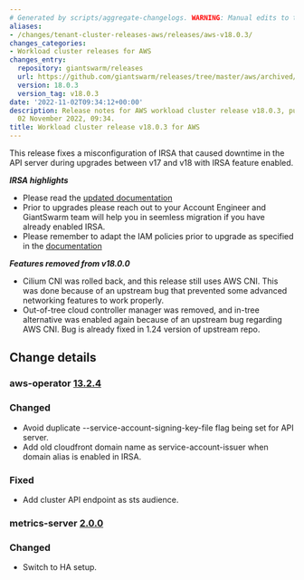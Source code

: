 ```yaml
---
# Generated by scripts/aggregate-changelogs. WARNING: Manual edits to this files will be overwritten.
aliases:
- /changes/tenant-cluster-releases-aws/releases/aws-v18.0.3/
changes_categories:
- Workload cluster releases for AWS
changes_entry:
  repository: giantswarm/releases
  url: https://github.com/giantswarm/releases/tree/master/aws/archived/v18.0.3
  version: 18.0.3
  version_tag: v18.0.3
date: '2022-11-02T09:34:12+00:00'
description: Release notes for AWS workload cluster release v18.0.3, published on
  02 November 2022, 09:34.
title: Workload cluster release v18.0.3 for AWS
---
```


This release fixes a misconfiguration of IRSA that caused downtime in the API server during upgrades between v17 and v18 with IRSA feature enabled.

***IRSA highlights***
- Please read the [updated documentation](https://docs.giantswarm.io/advanced/access-management/iam-roles-for-service-accounts/)
- Prior to upgrades please reach out to your Account Engineer and GiantSwarm team will help you in seemless migration if you have already enabled IRSA.
- Please remember to adapt the IAM policies prior to upgrade as specified in the [documentation](https://docs.giantswarm.io/advanced/access-management/iam-roles-for-service-accounts/)

***Features removed from v18.0.0***

- Cilium CNI was rolled back, and this release still uses AWS CNI. This was done because of an upstream bug that prevented some advanced networking features to work properly.
- Out-of-tree cloud controller manager was removed, and in-tree alternative was enabled again because of an upstream bug regarding AWS CNI. Bug is already fixed in 1.24 version of upstream repo.

## Change details


### aws-operator [13.2.4](https://github.com/giantswarm/aws-operator/releases/tag/v13.2.4)

### Changed

- Avoid duplicate --service-account-signing-key-file flag being set for API server.
- Add old cloudfront domain name as service-account-issuer when domain alias is enabled in IRSA.

### Fixed

- Add cluster API endpoint as sts audience.

### metrics-server [2.0.0](https://github.com/giantswarm/metrics-server-app/releases/tag/v2.0.0)

### Changed

- Switch to HA setup.
